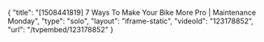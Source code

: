 {
    "title": "[1508441819] 7 Ways To Make Your Bike More Pro | Maintenance Monday",
    "type": "solo",
    "layout": "iframe-static",
    "videoId": "123178852",
    "url": "\/tvpembed\/123178852"
}